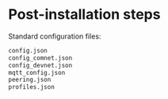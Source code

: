 # Post-installation steps

Standard configuration files:

```bash
config.json
config_comnet.json
config_devnet.json
mqtt_config.json
peering.json
profiles.json
```